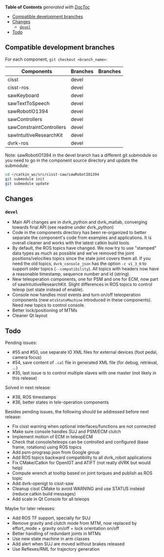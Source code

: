 <!-- START doctoc generated TOC please keep comment here to allow auto update -->
<!-- DON'T EDIT THIS SECTION, INSTEAD RE-RUN doctoc TO UPDATE -->
**Table of Contents**  *generated with [DocToc](https://github.com/thlorenz/doctoc)*

- [Compatible development branches](#compatible-development-branches)
- [Changes](#changes)
  - [`devel`](#devel)
- [Todo](#todo)

<!-- END doctoc generated TOC please keep comment here to allow auto update -->

## Compatible development branches

For each component, `git checkout <branch_name>`:

| Components               | Branches      | Branches     |
| ------------------------ | ------------- |------------- |
| cisst                    | devel         |         |
| cisst-ros                | devel         |         |
| sawKeyboard              | devel         |         |
| sawTextToSpeech          | devel         |         |
| sawRobotIO1394           | devel         |         |
| sawControllers           | devel         |         |
| sawConstraintControllers | devel         |         |
| sawIntuitiveResearchKit  | devel         |         |
| dvrk-ros                 | devel         |         |

Note: sawRobotIO1394 in the devel branch has a different git submodule so you need to go in the component source directory and update the submodule:
```sh
cd ~/catkin_ws/src/cisst-saw/sawRobotIO1394
git submodule init
git submodule update
```

## Changes

### `devel`

* Main API changes are in dvrk_python and dvrk_matlab, converging towards final API (see readme under dvrk_python)
* Code in the components directory has been re-organized to better separate the component's code from examples and applications.  It is overall cleaner and works with the latest catkin build tools.
* By default, the ROS topics have changed.  We now try to use "stamped" data types as much as possible and we've removed the joint positions/velocities topics since the state joint covers them all.  If you need the old topics, `dvrk_console_json` has the option `-c v1_3_0` to support older topics (`--compatibility`).  All topics with headers now have a reasonable timestamp, sequence number and id (string).
* New teleoperation components, one for PSM and one for ECM, now part of sawIntuitiveResearchKit.  Slight differences in ROS topics to control teleop (set state instead of enable).
* Console now handles most events and turn on/off teleoperation components (new `mtsStateMachine` introduced in these components).  Need new topics to control console.
* Better lock/positioning of MTMs
* Cleaner Qt layout

## Todo

Pending issues:
* #55 and #50, use separate IO XML files for external devices (foot pedal, camera focus)
* #54, save content of `.cal` file in generated XML file (for debug, retrieval, ...)
* #35, last issue is to control multiple slaves with one master (not likely in this release)

Solved in next release:
* #38, ROS timestamps
* #36, better states in tele-operation components

Besides pending issues, the following should be addressed before next release:
* Fix cisst warning when optional interfaces/functions are not connected
* Make sure console handles SUJ and PSM/ECM clutch
* Implement motion of ECM in teleopECM
* Check that console/teleops can be controlled and configured (base frame, rotations) using ROS topics
* Add psm-prograsp.json from Google group
* Add ROS topics backward compatibility to all dvrk_robot applications
* Fix CMake/Catkin for OpenIGT and ATIFT (not really dVRK but would help)
* Compute wrench at tooltip based on joint torques and publish as ROS topic
* Add dvrk-openigt to cisst-saw
* Cleanup cisst CMake to avoid WARNING and use STATUS instead (reduce catkin build messages)
* Add scale in Qt Console for all teleops

Maybe for later releases:
* Add ROS TF support, specially for SUJ
* Remove gravity and clutch mode from MTM, now replaced by effort_mode + gravity on/off + lock orientation on/off
* Better handling of redundant joints in MTMs
* Use new state machine in arm classes
* Add alert when SUJ are moved without brakes released
* Use Reflexes/RML for trajectory generation